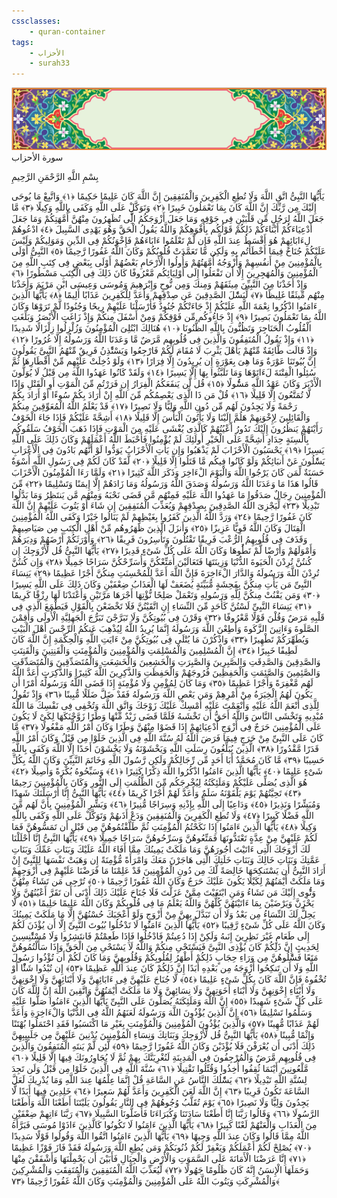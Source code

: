 ```yaml
---
cssclasses:
    - quran-container
tags:
    - الأحزاب
    - surah33
---
```

<div class="quran-container">
<span class="second-border"></span>
<span class="border"></span>
<div class="head-container">
<img src="https://raw.githubusercontent.com/LORDyyyyy/obsidian-the_quran_vault/main/src/webview/surah_head.png" height=100>
<div class="surah-name">
<span class="surah-name-fnt">سورة الأحزاب</span>
</div>
</div>
<div class="quran-content">
<div class="name-of-god"> <p> بِسْمِ اللَّهِ الرَّحْمَنِ الرَّحِيمِ </p></div>
<p>
<span class="sign" id="f1">يَأَيُّهَا النَّبِىُّ اتَّقِ اللَّهَ وَلَا تُطِعِ الْكَفِرِينَ وَالْمُنَفِقِينَ إِنَّ اللَّهَ كَانَ عَلِيمًا حَكِيمًا <span>﴿</span>١<span>﴾</span></span>
<span class="sign" id="f2">وَاتَّبِعْ مَا يُوحَى إِلَيْكَ مِن رَّبِّكَ إِنَّ اللَّهَ كَانَ بِمَا تَعْمَلُونَ خَبِيرًا <span>﴿</span>٢<span>﴾</span></span>
<span class="sign" id="f3">وَتَوَكَّلْ عَلَى اللَّهِ وَكَفَى بِاللَّهِ وَكِيلًا <span>﴿</span>٣<span>﴾</span></span>
<span class="sign" id="f4">مَّا جَعَلَ اللَّهُ لِرَجُلٍ مِّن قَلْبَيْنِ فِى جَوْفِهِ وَمَا جَعَلَ أَزْوَجَكُمُ الَِّٔى تُظَهِرُونَ مِنْهُنَّ أُمَّهَتِكُمْ وَمَا جَعَلَ أَدْعِيَاءَكُمْ أَبْنَاءَكُمْ ذَلِكُمْ قَوْلُكُم بِأَفْوَهِكُمْ وَاللَّهُ يَقُولُ الْحَقَّ وَهُوَ يَهْدِى السَّبِيلَ <span>﴿</span>٤<span>﴾</span></span>
<span class="sign" id="f5">ادْعُوهُمْ لِءَابَائِهِمْ هُوَ أَقْسَطُ عِندَ اللَّهِ فَإِن لَّمْ تَعْلَمُوا ءَابَاءَهُمْ فَإِخْوَنُكُمْ فِى الدِّينِ وَمَوَلِيكُمْ وَلَيْسَ عَلَيْكُمْ جُنَاحٌ فِيمَا أَخْطَأْتُم بِهِ وَلَكِن مَّا تَعَمَّدَتْ قُلُوبُكُمْ وَكَانَ اللَّهُ غَفُورًا رَّحِيمًا <span>﴿</span>٥<span>﴾</span></span>
<span class="sign" id="f6">النَّبِىُّ أَوْلَى بِالْمُؤْمِنِينَ مِنْ أَنفُسِهِمْ وَأَزْوَجُهُ أُمَّهَتُهُمْ وَأُولُوا الْأَرْحَامِ بَعْضُهُمْ أَوْلَى بِبَعْضٍ فِى كِتَبِ اللَّهِ مِنَ الْمُؤْمِنِينَ وَالْمُهَجِرِينَ إِلَّا أَن تَفْعَلُوا إِلَى أَوْلِيَائِكُم مَّعْرُوفًا كَانَ ذَلِكَ فِى الْكِتَبِ مَسْطُورًا <span>﴿</span>٦<span>﴾</span></span>
<span class="sign" id="f7">وَإِذْ أَخَذْنَا مِنَ النَّبِيِّنَ مِيثَقَهُمْ وَمِنكَ وَمِن نُّوحٍ وَإِبْرَهِيمَ وَمُوسَى وَعِيسَى ابْنِ مَرْيَمَ وَأَخَذْنَا مِنْهُم مِّيثَقًا غَلِيظًا <span>﴿</span>٧<span>﴾</span></span>
<span class="sign" id="f8">لِّيَسَْٔلَ الصَّدِقِينَ عَن صِدْقِهِمْ وَأَعَدَّ لِلْكَفِرِينَ عَذَابًا أَلِيمًا <span>﴿</span>٨<span>﴾</span></span>
<span class="sign" id="f9">يَأَيُّهَا الَّذِينَ ءَامَنُوا اذْكُرُوا نِعْمَةَ اللَّهِ عَلَيْكُمْ إِذْ جَاءَتْكُمْ جُنُودٌ فَأَرْسَلْنَا عَلَيْهِمْ رِيحًا وَجُنُودًا لَّمْ تَرَوْهَا وَكَانَ اللَّهُ بِمَا تَعْمَلُونَ بَصِيرًا <span>﴿</span>٩<span>﴾</span></span>
<span class="sign" id="f10">إِذْ جَاءُوكُم مِّن فَوْقِكُمْ وَمِنْ أَسْفَلَ مِنكُمْ وَإِذْ زَاغَتِ الْأَبْصَرُ وَبَلَغَتِ الْقُلُوبُ الْحَنَاجِرَ وَتَظُنُّونَ بِاللَّهِ الظُّنُونَا <span>﴿</span>١۰<span>﴾</span></span>
<span class="sign" id="f11">هُنَالِكَ ابْتُلِىَ الْمُؤْمِنُونَ وَزُلْزِلُوا زِلْزَالًا شَدِيدًا <span>﴿</span>١١<span>﴾</span></span>
<span class="sign" id="f12">وَإِذْ يَقُولُ الْمُنَفِقُونَ وَالَّذِينَ فِى قُلُوبِهِم مَّرَضٌ مَّا وَعَدَنَا اللَّهُ وَرَسُولُهُ إِلَّا غُرُورًا <span>﴿</span>١٢<span>﴾</span></span>
<span class="sign" id="f13">وَإِذْ قَالَت طَّائِفَةٌ مِّنْهُمْ يَأَهْلَ يَثْرِبَ لَا مُقَامَ لَكُمْ فَارْجِعُوا وَيَسْتَْٔذِنُ فَرِيقٌ مِّنْهُمُ النَّبِىَّ يَقُولُونَ إِنَّ بُيُوتَنَا عَوْرَةٌ وَمَا هِىَ بِعَوْرَةٍ إِن يُرِيدُونَ إِلَّا فِرَارًا <span>﴿</span>١٣<span>﴾</span></span>
<span class="sign" id="f14">وَلَوْ دُخِلَتْ عَلَيْهِم مِّنْ أَقْطَارِهَا ثُمَّ سُئِلُوا الْفِتْنَةَ لَءَاتَوْهَا وَمَا تَلَبَّثُوا بِهَا إِلَّا يَسِيرًا <span>﴿</span>١٤<span>﴾</span></span>
<span class="sign" id="f15">وَلَقَدْ كَانُوا عَهَدُوا اللَّهَ مِن قَبْلُ لَا يُوَلُّونَ الْأَدْبَرَ وَكَانَ عَهْدُ اللَّهِ مَسُْٔولًا <span>﴿</span>١٥<span>﴾</span></span>
<span class="sign" id="f16">قُل لَّن يَنفَعَكُمُ الْفِرَارُ إِن فَرَرْتُم مِّنَ الْمَوْتِ أَوِ الْقَتْلِ وَإِذًا لَّا تُمَتَّعُونَ إِلَّا قَلِيلًا <span>﴿</span>١٦<span>﴾</span></span>
<span class="sign" id="f17">قُلْ مَن ذَا الَّذِى يَعْصِمُكُم مِّنَ اللَّهِ إِنْ أَرَادَ بِكُمْ سُوءًا أَوْ أَرَادَ بِكُمْ رَحْمَةً وَلَا يَجِدُونَ لَهُم مِّن دُونِ اللَّهِ وَلِيًّا وَلَا نَصِيرًا <span>﴿</span>١٧<span>﴾</span></span>
<span class="sign" id="f18">قَدْ يَعْلَمُ اللَّهُ الْمُعَوِّقِينَ مِنكُمْ وَالْقَائِلِينَ لِإِخْوَنِهِمْ هَلُمَّ إِلَيْنَا وَلَا يَأْتُونَ الْبَأْسَ إِلَّا قَلِيلًا <span>﴿</span>١٨<span>﴾</span></span>
<span class="sign" id="f19">أَشِحَّةً عَلَيْكُمْ فَإِذَا جَاءَ الْخَوْفُ رَأَيْتَهُمْ يَنظُرُونَ إِلَيْكَ تَدُورُ أَعْيُنُهُمْ كَالَّذِى يُغْشَى عَلَيْهِ مِنَ الْمَوْتِ فَإِذَا ذَهَبَ الْخَوْفُ سَلَقُوكُم بِأَلْسِنَةٍ حِدَادٍ أَشِحَّةً عَلَى الْخَيْرِ أُولَئِكَ لَمْ يُؤْمِنُوا فَأَحْبَطَ اللَّهُ أَعْمَلَهُمْ وَكَانَ ذَلِكَ عَلَى اللَّهِ يَسِيرًا <span>﴿</span>١٩<span>﴾</span></span>
<span class="sign" id="f20">يَحْسَبُونَ الْأَحْزَابَ لَمْ يَذْهَبُوا وَإِن يَأْتِ الْأَحْزَابُ يَوَدُّوا لَوْ أَنَّهُم بَادُونَ فِى الْأَعْرَابِ يَسَْٔلُونَ عَنْ أَنبَائِكُمْ وَلَوْ كَانُوا فِيكُم مَّا قَتَلُوا إِلَّا قَلِيلًا <span>﴿</span>٢۰<span>﴾</span></span>
<span class="sign" id="f21">لَّقَدْ كَانَ لَكُمْ فِى رَسُولِ اللَّهِ أُسْوَةٌ حَسَنَةٌ لِّمَن كَانَ يَرْجُوا اللَّهَ وَالْيَوْمَ الْءَاخِرَ وَذَكَرَ اللَّهَ كَثِيرًا <span>﴿</span>٢١<span>﴾</span></span>
<span class="sign" id="f22">وَلَمَّا رَءَا الْمُؤْمِنُونَ الْأَحْزَابَ قَالُوا هَذَا مَا وَعَدَنَا اللَّهُ وَرَسُولُهُ وَصَدَقَ اللَّهُ وَرَسُولُهُ وَمَا زَادَهُمْ إِلَّا إِيمَنًا وَتَسْلِيمًا <span>﴿</span>٢٢<span>﴾</span></span>
<span class="sign" id="f23">مِّنَ الْمُؤْمِنِينَ رِجَالٌ صَدَقُوا مَا عَهَدُوا اللَّهَ عَلَيْهِ فَمِنْهُم مَّن قَضَى نَحْبَهُ وَمِنْهُم مَّن يَنتَظِرُ وَمَا بَدَّلُوا تَبْدِيلًا <span>﴿</span>٢٣<span>﴾</span></span>
<span class="sign" id="f24">لِّيَجْزِىَ اللَّهُ الصَّدِقِينَ بِصِدْقِهِمْ وَيُعَذِّبَ الْمُنَفِقِينَ إِن شَاءَ أَوْ يَتُوبَ عَلَيْهِمْ إِنَّ اللَّهَ كَانَ غَفُورًا رَّحِيمًا <span>﴿</span>٢٤<span>﴾</span></span>
<span class="sign" id="f25">وَرَدَّ اللَّهُ الَّذِينَ كَفَرُوا بِغَيْظِهِمْ لَمْ يَنَالُوا خَيْرًا وَكَفَى اللَّهُ الْمُؤْمِنِينَ الْقِتَالَ وَكَانَ اللَّهُ قَوِيًّا عَزِيزًا <span>﴿</span>٢٥<span>﴾</span></span>
<span class="sign" id="f26">وَأَنزَلَ الَّذِينَ ظَهَرُوهُم مِّنْ أَهْلِ الْكِتَبِ مِن صَيَاصِيهِمْ وَقَذَفَ فِى قُلُوبِهِمُ الرُّعْبَ فَرِيقًا تَقْتُلُونَ وَتَأْسِرُونَ فَرِيقًا <span>﴿</span>٢٦<span>﴾</span></span>
<span class="sign" id="f27">وَأَوْرَثَكُمْ أَرْضَهُمْ وَدِيَرَهُمْ وَأَمْوَلَهُمْ وَأَرْضًا لَّمْ تَطَُٔوهَا وَكَانَ اللَّهُ عَلَى كُلِّ شَىْءٍ قَدِيرًا <span>﴿</span>٢٧<span>﴾</span></span>
<span class="sign" id="f28">يَأَيُّهَا النَّبِىُّ قُل لِّأَزْوَجِكَ إِن كُنتُنَّ تُرِدْنَ الْحَيَوةَ الدُّنْيَا وَزِينَتَهَا فَتَعَالَيْنَ أُمَتِّعْكُنَّ وَأُسَرِّحْكُنَّ سَرَاحًا جَمِيلًا <span>﴿</span>٢٨<span>﴾</span></span>
<span class="sign" id="f29">وَإِن كُنتُنَّ تُرِدْنَ اللَّهَ وَرَسُولَهُ وَالدَّارَ الْءَاخِرَةَ فَإِنَّ اللَّهَ أَعَدَّ لِلْمُحْسِنَتِ مِنكُنَّ أَجْرًا عَظِيمًا <span>﴿</span>٢٩<span>﴾</span></span>
<span class="sign" id="f30">يَنِسَاءَ النَّبِىِّ مَن يَأْتِ مِنكُنَّ بِفَحِشَةٍ مُّبَيِّنَةٍ يُضَعَفْ لَهَا الْعَذَابُ ضِعْفَيْنِ وَكَانَ ذَلِكَ عَلَى اللَّهِ يَسِيرًا <span>﴿</span>٣۰<span>﴾</span></span>
<span class="sign" id="f31">وَمَن يَقْنُتْ مِنكُنَّ لِلَّهِ وَرَسُولِهِ وَتَعْمَلْ صَلِحًا نُّؤْتِهَا أَجْرَهَا مَرَّتَيْنِ وَأَعْتَدْنَا لَهَا رِزْقًا كَرِيمًا <span>﴿</span>٣١<span>﴾</span></span>
<span class="sign" id="f32">يَنِسَاءَ النَّبِىِّ لَسْتُنَّ كَأَحَدٍ مِّنَ النِّسَاءِ إِنِ اتَّقَيْتُنَّ فَلَا تَخْضَعْنَ بِالْقَوْلِ فَيَطْمَعَ الَّذِى فِى قَلْبِهِ مَرَضٌ وَقُلْنَ قَوْلًا مَّعْرُوفًا <span>﴿</span>٣٢<span>﴾</span></span>
<span class="sign" id="f33">وَقَرْنَ فِى بُيُوتِكُنَّ وَلَا تَبَرَّجْنَ تَبَرُّجَ الْجَهِلِيَّةِ الْأُولَى وَأَقِمْنَ الصَّلَوةَ وَءَاتِينَ الزَّكَوةَ وَأَطِعْنَ اللَّهَ وَرَسُولَهُ إِنَّمَا يُرِيدُ اللَّهُ لِيُذْهِبَ عَنكُمُ الرِّجْسَ أَهْلَ الْبَيْتِ وَيُطَهِّرَكُمْ تَطْهِيرًا <span>﴿</span>٣٣<span>﴾</span></span>
<span class="sign" id="f34">وَاذْكُرْنَ مَا يُتْلَى فِى بُيُوتِكُنَّ مِنْ ءَايَتِ اللَّهِ وَالْحِكْمَةِ إِنَّ اللَّهَ كَانَ لَطِيفًا خَبِيرًا <span>﴿</span>٣٤<span>﴾</span></span>
<span class="sign" id="f35">إِنَّ الْمُسْلِمِينَ وَالْمُسْلِمَتِ وَالْمُؤْمِنِينَ وَالْمُؤْمِنَتِ وَالْقَنِتِينَ وَالْقَنِتَتِ وَالصَّدِقِينَ وَالصَّدِقَتِ وَالصَّبِرِينَ وَالصَّبِرَتِ وَالْخَشِعِينَ وَالْخَشِعَتِ وَالْمُتَصَدِّقِينَ وَالْمُتَصَدِّقَتِ وَالصَّئِمِينَ وَالصَّئِمَتِ وَالْحَفِظِينَ فُرُوجَهُمْ وَالْحَفِظَتِ وَالذَّكِرِينَ اللَّهَ كَثِيرًا وَالذَّكِرَتِ أَعَدَّ اللَّهُ لَهُم مَّغْفِرَةً وَأَجْرًا عَظِيمًا <span>﴿</span>٣٥<span>﴾</span></span>
<span class="sign" id="f36">وَمَا كَانَ لِمُؤْمِنٍ وَلَا مُؤْمِنَةٍ إِذَا قَضَى اللَّهُ وَرَسُولُهُ أَمْرًا أَن يَكُونَ لَهُمُ الْخِيَرَةُ مِنْ أَمْرِهِمْ وَمَن يَعْصِ اللَّهَ وَرَسُولَهُ فَقَدْ ضَلَّ ضَلَلًا مُّبِينًا <span>﴿</span>٣٦<span>﴾</span></span>
<span class="sign" id="f37">وَإِذْ تَقُولُ لِلَّذِى أَنْعَمَ اللَّهُ عَلَيْهِ وَأَنْعَمْتَ عَلَيْهِ أَمْسِكْ عَلَيْكَ زَوْجَكَ وَاتَّقِ اللَّهَ وَتُخْفِى فِى نَفْسِكَ مَا اللَّهُ مُبْدِيهِ وَتَخْشَى النَّاسَ وَاللَّهُ أَحَقُّ أَن تَخْشَىهُ فَلَمَّا قَضَى زَيْدٌ مِّنْهَا وَطَرًا زَوَّجْنَكَهَا لِكَىْ لَا يَكُونَ عَلَى الْمُؤْمِنِينَ حَرَجٌ فِى أَزْوَجِ أَدْعِيَائِهِمْ إِذَا قَضَوْا مِنْهُنَّ وَطَرًا وَكَانَ أَمْرُ اللَّهِ مَفْعُولًا <span>﴿</span>٣٧<span>﴾</span></span>
<span class="sign" id="f38">مَّا كَانَ عَلَى النَّبِىِّ مِنْ حَرَجٍ فِيمَا فَرَضَ اللَّهُ لَهُ سُنَّةَ اللَّهِ فِى الَّذِينَ خَلَوْا مِن قَبْلُ وَكَانَ أَمْرُ اللَّهِ قَدَرًا مَّقْدُورًا <span>﴿</span>٣٨<span>﴾</span></span>
<span class="sign" id="f39">الَّذِينَ يُبَلِّغُونَ رِسَلَتِ اللَّهِ وَيَخْشَوْنَهُ وَلَا يَخْشَوْنَ أَحَدًا إِلَّا اللَّهَ وَكَفَى بِاللَّهِ حَسِيبًا <span>﴿</span>٣٩<span>﴾</span></span>
<span class="sign" id="f40">مَّا كَانَ مُحَمَّدٌ أَبَا أَحَدٍ مِّن رِّجَالِكُمْ وَلَكِن رَّسُولَ اللَّهِ وَخَاتَمَ النَّبِيِّنَ وَكَانَ اللَّهُ بِكُلِّ شَىْءٍ عَلِيمًا <span>﴿</span>٤۰<span>﴾</span></span>
<span class="sign" id="f41">يَأَيُّهَا الَّذِينَ ءَامَنُوا اذْكُرُوا اللَّهَ ذِكْرًا كَثِيرًا <span>﴿</span>٤١<span>﴾</span></span>
<span class="sign" id="f42">وَسَبِّحُوهُ بُكْرَةً وَأَصِيلًا <span>﴿</span>٤٢<span>﴾</span></span>
<span class="sign" id="f43">هُوَ الَّذِى يُصَلِّى عَلَيْكُمْ وَمَلَئِكَتُهُ لِيُخْرِجَكُم مِّنَ الظُّلُمَتِ إِلَى النُّورِ وَكَانَ بِالْمُؤْمِنِينَ رَحِيمًا <span>﴿</span>٤٣<span>﴾</span></span>
<span class="sign" id="f44">تَحِيَّتُهُمْ يَوْمَ يَلْقَوْنَهُ سَلَمٌ وَأَعَدَّ لَهُمْ أَجْرًا كَرِيمًا <span>﴿</span>٤٤<span>﴾</span></span>
<span class="sign" id="f45">يَأَيُّهَا النَّبِىُّ إِنَّا أَرْسَلْنَكَ شَهِدًا وَمُبَشِّرًا وَنَذِيرًا <span>﴿</span>٤٥<span>﴾</span></span>
<span class="sign" id="f46">وَدَاعِيًا إِلَى اللَّهِ بِإِذْنِهِ وَسِرَاجًا مُّنِيرًا <span>﴿</span>٤٦<span>﴾</span></span>
<span class="sign" id="f47">وَبَشِّرِ الْمُؤْمِنِينَ بِأَنَّ لَهُم مِّنَ اللَّهِ فَضْلًا كَبِيرًا <span>﴿</span>٤٧<span>﴾</span></span>
<span class="sign" id="f48">وَلَا تُطِعِ الْكَفِرِينَ وَالْمُنَفِقِينَ وَدَعْ أَذَىهُمْ وَتَوَكَّلْ عَلَى اللَّهِ وَكَفَى بِاللَّهِ وَكِيلًا <span>﴿</span>٤٨<span>﴾</span></span>
<span class="sign" id="f49">يَأَيُّهَا الَّذِينَ ءَامَنُوا إِذَا نَكَحْتُمُ الْمُؤْمِنَتِ ثُمَّ طَلَّقْتُمُوهُنَّ مِن قَبْلِ أَن تَمَسُّوهُنَّ فَمَا لَكُمْ عَلَيْهِنَّ مِنْ عِدَّةٍ تَعْتَدُّونَهَا فَمَتِّعُوهُنَّ وَسَرِّحُوهُنَّ سَرَاحًا جَمِيلًا <span>﴿</span>٤٩<span>﴾</span></span>
<span class="sign" id="f50">يَأَيُّهَا النَّبِىُّ إِنَّا أَحْلَلْنَا لَكَ أَزْوَجَكَ الَّتِى ءَاتَيْتَ أُجُورَهُنَّ وَمَا مَلَكَتْ يَمِينُكَ مِمَّا أَفَاءَ اللَّهُ عَلَيْكَ وَبَنَاتِ عَمِّكَ وَبَنَاتِ عَمَّتِكَ وَبَنَاتِ خَالِكَ وَبَنَاتِ خَلَتِكَ الَّتِى هَاجَرْنَ مَعَكَ وَامْرَأَةً مُّؤْمِنَةً إِن وَهَبَتْ نَفْسَهَا لِلنَّبِىِّ إِنْ أَرَادَ النَّبِىُّ أَن يَسْتَنكِحَهَا خَالِصَةً لَّكَ مِن دُونِ الْمُؤْمِنِينَ قَدْ عَلِمْنَا مَا فَرَضْنَا عَلَيْهِمْ فِى أَزْوَجِهِمْ وَمَا مَلَكَتْ أَيْمَنُهُمْ لِكَيْلَا يَكُونَ عَلَيْكَ حَرَجٌ وَكَانَ اللَّهُ غَفُورًا رَّحِيمًا <span>﴿</span>٥۰<span>﴾</span></span>
<span class="sign" id="f51">تُرْجِى مَن تَشَاءُ مِنْهُنَّ وَتُْٔوِى إِلَيْكَ مَن تَشَاءُ وَمَنِ ابْتَغَيْتَ مِمَّنْ عَزَلْتَ فَلَا جُنَاحَ عَلَيْكَ ذَلِكَ أَدْنَى أَن تَقَرَّ أَعْيُنُهُنَّ وَلَا يَحْزَنَّ وَيَرْضَيْنَ بِمَا ءَاتَيْتَهُنَّ كُلُّهُنَّ وَاللَّهُ يَعْلَمُ مَا فِى قُلُوبِكُمْ وَكَانَ اللَّهُ عَلِيمًا حَلِيمًا <span>﴿</span>٥١<span>﴾</span></span>
<span class="sign" id="f52">لَّا يَحِلُّ لَكَ النِّسَاءُ مِن بَعْدُ وَلَا أَن تَبَدَّلَ بِهِنَّ مِنْ أَزْوَجٍ وَلَوْ أَعْجَبَكَ حُسْنُهُنَّ إِلَّا مَا مَلَكَتْ يَمِينُكَ وَكَانَ اللَّهُ عَلَى كُلِّ شَىْءٍ رَّقِيبًا <span>﴿</span>٥٢<span>﴾</span></span>
<span class="sign" id="f53">يَأَيُّهَا الَّذِينَ ءَامَنُوا لَا تَدْخُلُوا بُيُوتَ النَّبِىِّ إِلَّا أَن يُؤْذَنَ لَكُمْ إِلَى طَعَامٍ غَيْرَ نَظِرِينَ إِنَىهُ وَلَكِنْ إِذَا دُعِيتُمْ فَادْخُلُوا فَإِذَا طَعِمْتُمْ فَانتَشِرُوا وَلَا مُسْتَْٔنِسِينَ لِحَدِيثٍ إِنَّ ذَلِكُمْ كَانَ يُؤْذِى النَّبِىَّ فَيَسْتَحْىِ مِنكُمْ وَاللَّهُ لَا يَسْتَحْىِ مِنَ الْحَقِّ وَإِذَا سَأَلْتُمُوهُنَّ مَتَعًا فَسَْٔلُوهُنَّ مِن وَرَاءِ حِجَابٍ ذَلِكُمْ أَطْهَرُ لِقُلُوبِكُمْ وَقُلُوبِهِنَّ وَمَا كَانَ لَكُمْ أَن تُؤْذُوا رَسُولَ اللَّهِ وَلَا أَن تَنكِحُوا أَزْوَجَهُ مِن بَعْدِهِ أَبَدًا إِنَّ ذَلِكُمْ كَانَ عِندَ اللَّهِ عَظِيمًا <span>﴿</span>٥٣<span>﴾</span></span>
<span class="sign" id="f54">إِن تُبْدُوا شَئًْا أَوْ تُخْفُوهُ فَإِنَّ اللَّهَ كَانَ بِكُلِّ شَىْءٍ عَلِيمًا <span>﴿</span>٥٤<span>﴾</span></span>
<span class="sign" id="f55">لَّا جُنَاحَ عَلَيْهِنَّ فِى ءَابَائِهِنَّ وَلَا أَبْنَائِهِنَّ وَلَا إِخْوَنِهِنَّ وَلَا أَبْنَاءِ إِخْوَنِهِنَّ وَلَا أَبْنَاءِ أَخَوَتِهِنَّ وَلَا نِسَائِهِنَّ وَلَا مَا مَلَكَتْ أَيْمَنُهُنَّ وَاتَّقِينَ اللَّهَ إِنَّ اللَّهَ كَانَ عَلَى كُلِّ شَىْءٍ شَهِيدًا <span>﴿</span>٥٥<span>﴾</span></span>
<span class="sign" id="f56">إِنَّ اللَّهَ وَمَلَئِكَتَهُ يُصَلُّونَ عَلَى النَّبِىِّ يَأَيُّهَا الَّذِينَ ءَامَنُوا صَلُّوا عَلَيْهِ وَسَلِّمُوا تَسْلِيمًا <span>﴿</span>٥٦<span>﴾</span></span>
<span class="sign" id="f57">إِنَّ الَّذِينَ يُؤْذُونَ اللَّهَ وَرَسُولَهُ لَعَنَهُمُ اللَّهُ فِى الدُّنْيَا وَالْءَاخِرَةِ وَأَعَدَّ لَهُمْ عَذَابًا مُّهِينًا <span>﴿</span>٥٧<span>﴾</span></span>
<span class="sign" id="f58">وَالَّذِينَ يُؤْذُونَ الْمُؤْمِنِينَ وَالْمُؤْمِنَتِ بِغَيْرِ مَا اكْتَسَبُوا فَقَدِ احْتَمَلُوا بُهْتَنًا وَإِثْمًا مُّبِينًا <span>﴿</span>٥٨<span>﴾</span></span>
<span class="sign" id="f59">يَأَيُّهَا النَّبِىُّ قُل لِّأَزْوَجِكَ وَبَنَاتِكَ وَنِسَاءِ الْمُؤْمِنِينَ يُدْنِينَ عَلَيْهِنَّ مِن جَلَبِيبِهِنَّ ذَلِكَ أَدْنَى أَن يُعْرَفْنَ فَلَا يُؤْذَيْنَ وَكَانَ اللَّهُ غَفُورًا رَّحِيمًا <span>﴿</span>٥٩<span>﴾</span></span>
<span class="sign" id="f60">لَّئِن لَّمْ يَنتَهِ الْمُنَفِقُونَ وَالَّذِينَ فِى قُلُوبِهِم مَّرَضٌ وَالْمُرْجِفُونَ فِى الْمَدِينَةِ لَنُغْرِيَنَّكَ بِهِمْ ثُمَّ لَا يُجَاوِرُونَكَ فِيهَا إِلَّا قَلِيلًا <span>﴿</span>٦۰<span>﴾</span></span>
<span class="sign" id="f61">مَّلْعُونِينَ أَيْنَمَا ثُقِفُوا أُخِذُوا وَقُتِّلُوا تَقْتِيلًا <span>﴿</span>٦١<span>﴾</span></span>
<span class="sign" id="f62">سُنَّةَ اللَّهِ فِى الَّذِينَ خَلَوْا مِن قَبْلُ وَلَن تَجِدَ لِسُنَّةِ اللَّهِ تَبْدِيلًا <span>﴿</span>٦٢<span>﴾</span></span>
<span class="sign" id="f63">يَسَْٔلُكَ النَّاسُ عَنِ السَّاعَةِ قُلْ إِنَّمَا عِلْمُهَا عِندَ اللَّهِ وَمَا يُدْرِيكَ لَعَلَّ السَّاعَةَ تَكُونُ قَرِيبًا <span>﴿</span>٦٣<span>﴾</span></span>
<span class="sign" id="f64">إِنَّ اللَّهَ لَعَنَ الْكَفِرِينَ وَأَعَدَّ لَهُمْ سَعِيرًا <span>﴿</span>٦٤<span>﴾</span></span>
<span class="sign" id="f65">خَلِدِينَ فِيهَا أَبَدًا لَّا يَجِدُونَ وَلِيًّا وَلَا نَصِيرًا <span>﴿</span>٦٥<span>﴾</span></span>
<span class="sign" id="f66">يَوْمَ تُقَلَّبُ وُجُوهُهُمْ فِى النَّارِ يَقُولُونَ يَلَيْتَنَا أَطَعْنَا اللَّهَ وَأَطَعْنَا الرَّسُولَا <span>﴿</span>٦٦<span>﴾</span></span>
<span class="sign" id="f67">وَقَالُوا رَبَّنَا إِنَّا أَطَعْنَا سَادَتَنَا وَكُبَرَاءَنَا فَأَضَلُّونَا السَّبِيلَا <span>﴿</span>٦٧<span>﴾</span></span>
<span class="sign" id="f68">رَبَّنَا ءَاتِهِمْ ضِعْفَيْنِ مِنَ الْعَذَابِ وَالْعَنْهُمْ لَعْنًا كَبِيرًا <span>﴿</span>٦٨<span>﴾</span></span>
<span class="sign" id="f69">يَأَيُّهَا الَّذِينَ ءَامَنُوا لَا تَكُونُوا كَالَّذِينَ ءَاذَوْا مُوسَى فَبَرَّأَهُ اللَّهُ مِمَّا قَالُوا وَكَانَ عِندَ اللَّهِ وَجِيهًا <span>﴿</span>٦٩<span>﴾</span></span>
<span class="sign" id="f70">يَأَيُّهَا الَّذِينَ ءَامَنُوا اتَّقُوا اللَّهَ وَقُولُوا قَوْلًا سَدِيدًا <span>﴿</span>٧۰<span>﴾</span></span>
<span class="sign" id="f71">يُصْلِحْ لَكُمْ أَعْمَلَكُمْ وَيَغْفِرْ لَكُمْ ذُنُوبَكُمْ وَمَن يُطِعِ اللَّهَ وَرَسُولَهُ فَقَدْ فَازَ فَوْزًا عَظِيمًا <span>﴿</span>٧١<span>﴾</span></span>
<span class="sign" id="f72">إِنَّا عَرَضْنَا الْأَمَانَةَ عَلَى السَّمَوَتِ وَالْأَرْضِ وَالْجِبَالِ فَأَبَيْنَ أَن يَحْمِلْنَهَا وَأَشْفَقْنَ مِنْهَا وَحَمَلَهَا الْإِنسَنُ إِنَّهُ كَانَ ظَلُومًا جَهُولًا <span>﴿</span>٧٢<span>﴾</span></span>
<span class="sign" id="f73">لِّيُعَذِّبَ اللَّهُ الْمُنَفِقِينَ وَالْمُنَفِقَتِ وَالْمُشْرِكِينَ وَالْمُشْرِكَتِ وَيَتُوبَ اللَّهُ عَلَى الْمُؤْمِنِينَ وَالْمُؤْمِنَتِ وَكَانَ اللَّهُ غَفُورًا رَّحِيمًا <span>﴿</span>٧٣<span>﴾</span></span>

</p>
</div>
<span class="border" style="margin-top:25px;"></span>
<span class="second-border-bottom"></span>
</div>

